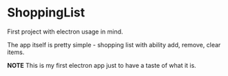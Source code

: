 # ShoppingList

First project with electron usage in mind.

The app itself is pretty simple - shopping list with ability add, 
remove, clear items.

**NOTE** This is my first electron app just to have a taste of what it is.